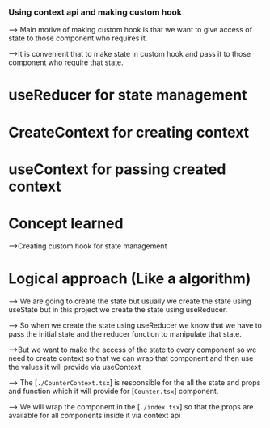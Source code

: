 ### Using context api and making custom hook

--> Main motive of making custom hook is that we want to give access of state to those component who requires it.

-->It is convenient that to make state in custom hook and pass it to those component who require that state.

# useReducer for state management

# CreateContext for creating context

# useContext for passing created context

# Concept learned

-->Creating custom hook for state management

# Logical approach (Like a algorithm)

--> We are going to create the state but usually we create the state using useState but in this project we create the state using useReducer.

--> So when we create the state using useReducer we know that we have to pass the initial state and the reducer function to manipulate that state.

-->But we want to make the access of the state to every component so we need to create context so that we can wrap that component and then use the values it will provide via useContext

--> The [`./CounterContext.tsx`] is responsible for the all the state and props and function which it will provide for [`Counter.tsx`] component.

--> We will wrap the component in the [`./index.tsx`] so that the props are available for all components inside it via context api
